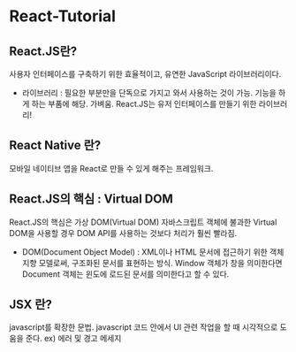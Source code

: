 # React-Tutorial
## React.JS란?
사용자 인터페이스를 구축하기 위한 효율적이고, 유연한 JavaScript 라이브러리이다.
- 라이브러리 : 필요한 부분만을 단독으로 가지고 와서 사용하는 것이 가능. 기능을 하게 하는 부품에 해당. 가벼움. React.JS는 유저 인터페이스를 만들기 위한 라이브러리!

## React Native 란?
모바일 네이티브 앱을 React로 만들 수 있게 해주는 프레임워크.

## React.JS의 핵심 : Virtual DOM
React.JS의 핵심은 가상 DOM(Virtual DOM)
자바스크립트 객체에 불과한 Virtual DOM을 사용할 경우 DOM API를 사용하는 것보다 처리가 훨씬 빨라짐.
- DOM(Document Object Model) : XML이나 HTML 문서에 접근하기 위한 객체 지향 모델로써, 구조화된 문서를 표현하는 방식. 
                               Window 객체가 창을 의미한다면 Document 객체는 윈도에 로드된 문서를 의미한다고 할 수 있다.
## JSX 란?
javascript를 확장한 문법.
javascript 코드 안에서 UI 관련 작업을 할 때 시각적으로 도움을 준다.
ex) 에러 및 경고 메세지
